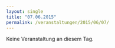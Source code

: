 ```yaml
---
layout: single
title: "07.06.2015"
permalink: /veranstaltungen/2015/06/07/
---
```


Keine Veranstaltung an diesem Tag.
